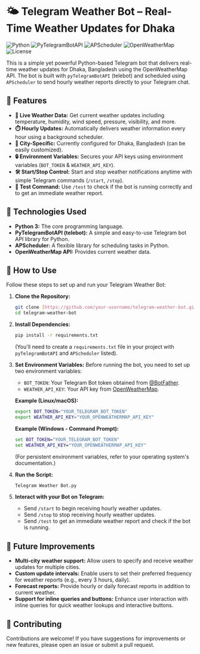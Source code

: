 # 🌤️ Telegram Weather Bot – Real-Time Weather Updates for Dhaka

![Python](https://img.shields.io/badge/Python-3.x-blue.svg)
![PyTelegramBotAPI](https://img.shields.io/badge/PyTelegramBotAPI-Powered-blue.svg)
![APScheduler](https://img.shields.io/badge/APScheduler-Scheduled-green.svg)
![OpenWeatherMap](https://img.shields.io/badge/OpenWeatherMap-API-orange.svg)
![License](https://img.shields.io/badge/License-MIT-yellow.svg) 

This is a simple yet powerful Python-based Telegram bot that delivers real-time weather updates for Dhaka, Bangladesh using the OpenWeatherMap API. The bot is built with `pyTelegramBotAPI` (telebot) and scheduled using `APScheduler` to send hourly weather reports directly to your Telegram chat.

## 🚀 Features

* **📡 Live Weather Data:** Get current weather updates including temperature, humidity, wind speed, pressure, visibility, and more.
* **⏱️ Hourly Updates:** Automatically delivers weather information every hour using a background scheduler.
* **📍 City-Specific:** Currently configured for Dhaka, Bangladesh (can be easily customized).
* **🔒 Environment Variables:** Secures your API keys using environment variables (`BOT_TOKEN` & `WEATHER_API_KEY`).
* **🛠️ Start/Stop Control:** Start and stop weather notifications anytime with simple Telegram commands (`/start`, `/stop`).
* **🧪 Test Command:** Use `/test` to check if the bot is running correctly and to get an immediate weather report.

## 🧰 Technologies Used

* **Python 3:** The core programming language.
* **PyTelegramBotAPI (telebot):** A simple and easy-to-use Telegram bot API library for Python.
* **APScheduler:** A flexible library for scheduling tasks in Python.
* **OpenWeatherMap API:** Provides current weather data.

## 🔧 How to Use

Follow these steps to set up and run your Telegram Weather Bot:

1.  **Clone the Repository:**
    ```bash
    git clone [https://github.com/your-username/telegram-weather-bot.git](https://github.com/your-username/telegram-weather-bot.git)
    cd telegram-weather-bot
    ```

2.  **Install Dependencies:**
    ```bash
    pip install -r requirements.txt
    ```
    (You'll need to create a `requirements.txt` file in your project with `pyTelegramBotAPI` and `APScheduler` listed).

3.  **Set Environment Variables:**
    Before running the bot, you need to set up two environment variables:
    * `BOT_TOKEN`: Your Telegram Bot token obtained from [@BotFather](https://t.me/BotFather).
    * `WEATHER_API_KEY`: Your API key from [OpenWeatherMap](https://openweathermap.org/api).

    **Example (Linux/macOS):**
    ```bash
    export BOT_TOKEN="YOUR_TELEGRAM_BOT_TOKEN"
    export WEATHER_API_KEY="YOUR_OPENWEATHERMAP_API_KEY"
    ```
    **Example (Windows - Command Prompt):**
    ```cmd
    set BOT_TOKEN="YOUR_TELEGRAM_BOT_TOKEN"
    set WEATHER_API_KEY="YOUR_OPENWEATHERMAP_API_KEY"
    ```
    (For persistent environment variables, refer to your operating system's documentation.)

4.  **Run the Script:**
    ```bash
    Telegram Weather Bot.py
    ```

5.  **Interact with your Bot on Telegram:**
    * Send `/start` to begin receiving hourly weather updates.
    * Send `/stop` to stop receiving hourly weather updates.
    * Send `/test` to get an immediate weather report and check if the bot is running.

## 📌 Future Improvements

* **Multi-city weather support:** Allow users to specify and receive weather updates for multiple cities.
* **Custom update intervals:** Enable users to set their preferred frequency for weather reports (e.g., every 3 hours, daily).
* **Forecast reports:** Provide hourly or daily forecast reports in addition to current weather.
* **Support for inline queries and buttons:** Enhance user interaction with inline queries for quick weather lookups and interactive buttons.

## 🤝 Contributing

Contributions are welcome! If you have suggestions for improvements or new features, please open an issue or submit a pull request.


